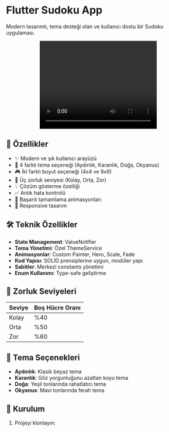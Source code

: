 # Flutter Sudoku App

Modern tasarımlı, tema desteği olan ve kullanıcı dostu bir Sudoku uygulaması.

<div align="center">
  <video width="320" height="240" controls>
    <source src="assets/videos/sudoku-app-video.mp4" type="video/mp4">
    Your browser does not support the video tag.
  </video>
</div>

## 🌟 Özellikler

- ✨ Modern ve şık kullanıcı arayüzü
- 🎨 4 farklı tema seçeneği (Aydınlık, Karanlık, Doğa, Okyanus)
- 🎮 İki farklı boyut seçeneği (4x4 ve 9x9)
- 🎯 Üç zorluk seviyesi (Kolay, Orta, Zor)
- 💡 Çözüm gösterme özelliği
- ✅ Anlık hata kontrolü
- 🎉 Başarılı tamamlama animasyonları
- 📱 Responsive tasarım

## 🛠️ Teknik Özellikler

- **State Management**: ValueNotifier
- **Tema Yönetimi**: Özel ThemeService
- **Animasyonlar**: Custom Painter, Hero, Scale, Fade
- **Kod Yapısı**: SOLID prensiplerine uygun, modüler yapı
- **Sabitler**: Merkezi constants yönetimi
- **Enum Kullanımı**: Type-safe geliştirme

## 🎯 Zorluk Seviyeleri

| Seviye | Boş Hücre Oranı |
|--------|-----------------|
| Kolay  | %40            |
| Orta   | %50            |
| Zor    | %60            |

## 🎨 Tema Seçenekleri

- **Aydınlık**: Klasik beyaz tema
- **Karanlık**: Göz yorgunluğunu azaltan koyu tema
- **Doğa**: Yeşil tonlarında rahatlatıcı tema
- **Okyanus**: Mavi tonlarında ferah tema

## 🚀 Kurulum

1. Projeyi klonlayın:
